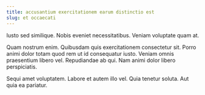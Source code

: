 ```yaml
---
title: accusantium exercitationem earum distinctio est
slug: et occaecati
---
```


Iusto sed similique. Nobis eveniet necessitatibus. Veniam voluptate quam at.

Quam nostrum enim. Quibusdam quis exercitationem consectetur sit. Porro animi dolor totam quod rem ut id consequatur iusto. Veniam omnis praesentium libero vel. Repudiandae ab qui. Nam animi dolor libero perspiciatis.

Sequi amet voluptatem. Labore et autem illo vel. Quia tenetur soluta. Aut quia ea pariatur.
